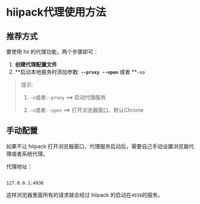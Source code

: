 # hiipack代理使用方法

## 推荐方式

要使用 hii 的代理功能，两个步骤即可：

1. **创建代理配置文件**
2. **启动本地服务时添加参数: **`--proxy --open`** 或者 **`-xo`

> 提示:
> 
> 1. `-x`或者`--proxy` ==&gt; 启动代理服务
> 
> 2. `-o`或者`--open` ==&gt; 打开浏览器窗口，默认Chrome

## 手动配置

如果不让 hiipack 打开浏览器窗口，代理服务启动后，需要自己手动设置浏览器代理或者系统代理。

代理地址：

```

127.0.0.1:4936

```

这样浏览器里面所有的请求就会经过 hiipack 的启动在`4936`的服务。

